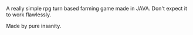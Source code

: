 A really simple rpg turn based farming game made in JAVA. Don't expect it to work flawlessly.

Made by pure insanity.